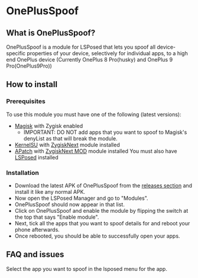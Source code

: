 # OnePlusSpoof

## What is OnePlusSpoof?
OnePlusSpoof is a module for LSPosed that lets you spoof all device-specific properties of your device, selectively for individual apps, to a high end OnePlus device (Currently OnePlus 8 Pro(husky) and OnePlus 9 Pro(OnePlus9Pro))

## How to install
### Prerequisites
To use this module you must have one of the following (latest versions):
- [Magisk](https://github.com/topjohnwu/Magisk) with Zygisk enabled
    - IMPORTANT: DO NOT add apps that you want to spoof to Magisk's denyList as that will break the module.
- [KernelSU](https://github.com/tiann/KernelSU) with [ZygiskNext](https://github.com/Dr-TSNG/ZygiskNext) module installed
- [APatch](https://github.com/bmax121/APatch) with [ZygiskNext MOD](https://github.com/Yervant7/ZygiskNext) module installed
You must also have [LSPosed](https://github.com/mywalkb/LSPosed_mod) installed

### Installation
- Download the latest APK of OnePlusSpoof from the [releases section](https://github.com/RisenID/OnePlusSpoof/releases) and install it like any normal APK.
- Now open the LSPosed Manager and go to "Modules".
- OnePlusSpoof should now appear in that list.
- Click on OnePlusSpoof and enable the module by flipping the switch at the top that says "Enable module".
- Next, tick all the apps that you want to spoof details for and reboot your phone afterwards.
- Once rebooted, you should be able to successfully open your apps.

## FAQ and issues
Select the app you want to spoof in the lsposed menu for the app.